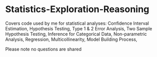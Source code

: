 # Statistics-Exploration-Reasoning
Covers code used by me for statistical analyses:
Confidence Interval Estimation,
Hypothesis Testing,
Type 1 & 2 Error Analysis,
Two Sample Hypothesis Testing,
Inference for Categorical Data,
Non-parametric Analysis,
Regression,
Multicollinearity,
Model Building Process,

Please note no questions are shared
